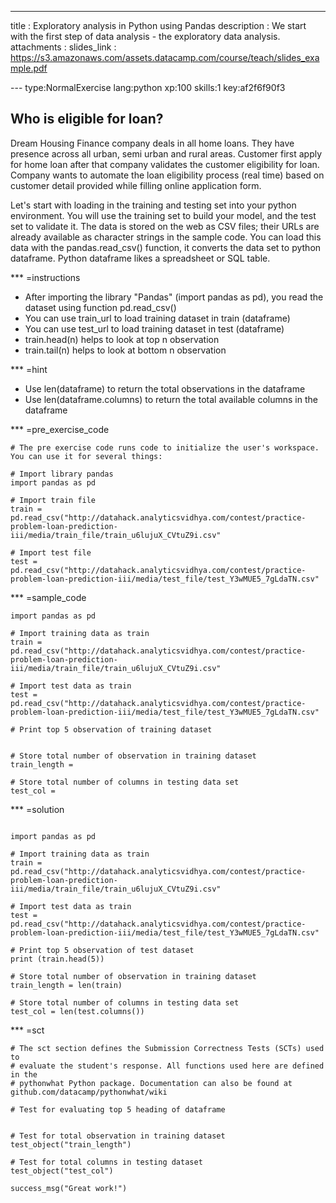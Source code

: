 ---
title       : Exploratory analysis in Python using Pandas
description : We start with the first step of data analysis - the exploratory data analysis.
attachments :
  slides_link : https://s3.amazonaws.com/assets.datacamp.com/course/teach/slides_example.pdf

--- type:NormalExercise lang:python xp:100 skills:1 key:af2f6f90f3
## Who is eligible for loan?

Dream Housing Finance company deals in all home loans. They have presence across all urban, semi urban and rural areas. Customer first apply for home loan after that company validates the customer eligibility for loan. Company wants to automate the loan eligibility process (real time) based on customer detail provided while filling online application form.  

Let's start with loading in the training and testing set into your python environment. You will use the training set to build your model, and the test set to validate it. The data is stored on the web as CSV files; their URLs are already available as character strings in the sample code. You can load this data with the pandas.read_csv() function, it converts the data set to python dataframe. Python dataframe likes a spreadsheet or SQL table.


*** =instructions
- After importing the library "Pandas" (import pandas as pd), you read the dataset using function pd.read_csv()
- You can use train_url to load training dataset in train (dataframe)
- You can use test_url to load training dataset in test (dataframe)
- train.head(n) helps to look at top n observation
- train.tail(n) helps to look at bottom n observation


*** =hint
- Use len(dataframe) to return the total observations in the dataframe 
- Use len(dataframe.columns) to return the total available columns in the dataframe



*** =pre_exercise_code
```{python}
# The pre exercise code runs code to initialize the user's workspace. You can use it for several things:

# Import library pandas
import pandas as pd

# Import train file
train = pd.read_csv("http://datahack.analyticsvidhya.com/contest/practice-problem-loan-prediction-iii/media/train_file/train_u6lujuX_CVtuZ9i.csv"

# Import test file
test = pd.read_csv("http://datahack.analyticsvidhya.com/contest/practice-problem-loan-prediction-iii/media/test_file/test_Y3wMUE5_7gLdaTN.csv"
```

*** =sample_code

```{python}
import pandas as pd

# Import training data as train
train = pd.read_csv("http://datahack.analyticsvidhya.com/contest/practice-problem-loan-prediction-iii/media/train_file/train_u6lujuX_CVtuZ9i.csv"

# Import test data as train
test = pd.read_csv("http://datahack.analyticsvidhya.com/contest/practice-problem-loan-prediction-iii/media/test_file/test_Y3wMUE5_7gLdaTN.csv"

# Print top 5 observation of training dataset


# Store total number of observation in training dataset
train_length =

# Store total number of columns in testing data set
test_col = 

```

*** =solution
```{python}

import pandas as pd

# Import training data as train
train = pd.read_csv("http://datahack.analyticsvidhya.com/contest/practice-problem-loan-prediction-iii/media/train_file/train_u6lujuX_CVtuZ9i.csv"

# Import test data as train
test = pd.read_csv("http://datahack.analyticsvidhya.com/contest/practice-problem-loan-prediction-iii/media/test_file/test_Y3wMUE5_7gLdaTN.csv"

# Print top 5 observation of test dataset
print (train.head(5))

# Store total number of observation in training dataset
train_length = len(train)

# Store total number of columns in testing data set
test_col = len(test.columns())

```

*** =sct
```{python}
# The sct section defines the Submission Correctness Tests (SCTs) used to
# evaluate the student's response. All functions used here are defined in the 
# pythonwhat Python package. Documentation can also be found at github.com/datacamp/pythonwhat/wiki

# Test for evaluating top 5 heading of dataframe


# Test for total observation in training dataset
test_object("train_length")

# Test for total columns in testing dataset
test_object("test_col")

success_msg("Great work!")
```

